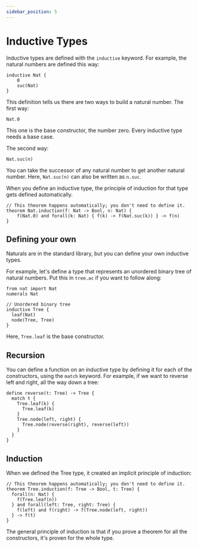 ```yaml
---
sidebar_position: 5
---
```


# Inductive Types

Inductive types are defined with the `inductive` keyword. For example, the natural numbers are defined this way:

```acorn
inductive Nat {
    0
    suc(Nat)
}
```

This definition tells us there are two ways to build a natural number. The first way:

```acorn
Nat.0
```

This one is the base constructor, the number zero. Every inductive type needs a base case.

The second way:

```acorn
Nat.suc(n)
```

You can take the successor of any natural number to get another natural number. Here, `Nat.suc(n)` can also be written as `n.suc`.

When you define an inductive type, the principle of induction for that type gets defined automatically.

```acorn
// This theorem happens automatically; you don't need to define it.
theorem Nat.induction(f: Nat -> Bool, n: Nat) {
    f(Nat.0) and forall(k: Nat) { f(k) -> f(Nat.suc(k)) } -> f(n)
}
```

## Defining your own

Naturals are in the standard library, but you can define your own inductive types.

For example, let's define a type that represents an unordered binary tree of natural numbers. Put this in `tree.ac` if you want to follow along:

```acorn
from nat import Nat
numerals Nat

// Unordered binary tree
inductive Tree {
  leaf(Nat)
  node(Tree, Tree)
}
```

Here, `Tree.leaf` is the base constructor.

## Recursion

You can define a function on an inductive type by defining it for each of the constructors, using the `match` keyword. For example, if we want to reverse left and right, all the way down a tree:

```acorn
define reverse(t: Tree) -> Tree {
  match t {
    Tree.leaf(k) {
      Tree.leaf(k)
    }
    Tree.node(left, right) {
      Tree.node(reverse(right), reverse(left))
    }
  }
}
```

## Induction

When we defined the Tree type, it created an implicit principle of induction:

```acorn
// This theorem happens automatically; you don't need to define it.
theorem Tree.induction(f: Tree -> Bool, t: Tree) {
  forall(n: Nat) {
    f(Tree.leaf(n))
  } and forall(left: Tree, right: Tree) {
    f(left) and f(right) -> f(Tree.node(left, right))
  } -> f(t)
}
```

The general principle of induction is that if you prove a theorem for all the constructors, it's proven for the whole type.

